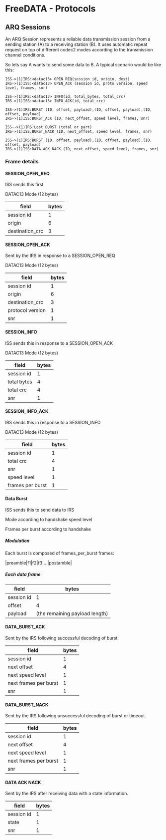 # FreeDATA - Protocols

## ARQ Sessions
An ARQ Session represents a reliable data transmission session from a sending station (A) to a receiving station (B). It uses automatic repeat request on top of different codec2 modes according to the transmission channel conditions.

So lets say A wants to send some data to B. A typical scenario would be like this:

```
ISS->(1)IRS:<datac13> OPEN_REQ(session id, origin, dest)
IRS->(1)ISS:<datac13> OPEN_ACK (session id, proto version, speed level, frames, snr)

ISS->(1)IRS:<datac13> INFO(id, total_bytes, total_crc)
IRS->(1)ISS:<datac13> INFO_ACK(id, total_crc)

ISS->(1)IRS:BURST (ID, offset, payload),(ID, offset, payload),(ID, offset, payload)
IRS->(1)ISS:BURST_ACK (ID, next_offset, speed level, frames, snr)

ISS-->(1)IRS:Lost BURST (total or part)
IRS->(1)ISS:BURST_NACK (ID, next_offset, speed level, frames, snr)

ISS->(1)IRS:BURST (ID, offset, payload),(ID, offset, payload),(ID, offset, payload)
IRS->(1)ISS:DATA ACK NACK (ID, next_offset, speed level, frames, snr)
```


### Frame details


#### SESSION_OPEN_REQ

ISS sends this first

DATAC13 Mode (12 bytes)

|field|bytes|
|-|-|
|session id|1|
|origin|6|
|destination_crc|3|


#### SESSION_OPEN_ACK

Sent by the IRS in response to a SESSION_OPEN_REQ

DATAC13 Mode (12 bytes)

|field|bytes|
|-|-|
|session id|1|
|origin|6|
|destination_crc|3|
|protocol version|1|
|snr|1|


#### SESSION_INFO

ISS sends this in response to a SESSION_OPEN_ACK

DATAC13 Mode (12 bytes)

|field|bytes|
|-|-|
|session id|1|
|total bytes|4|
|total crc|4|
|snr|1|


#### SESSION_INFO_ACK

IRS sends this in response to a SESSION_INFO

DATAC13 Mode (12 bytes)

|field|bytes|
|-|-|
|session id|1|
|total crc|4|
|snr|1|
|speed level|1|
|frames per burst|1|


#### Data Burst

ISS sends this to send data to IRS

Mode according to handshake speed level

Frames per burst according to handshake

##### Modulation
Each burst is composed of frames_per_burst frames:

|preamble|f1|f2|f3|...|postamble|

##### Each data frame

|field|bytes|
|-|-|
|session id|1|
|offset|4|
|payload|(the remaining payload length)|


#### DATA_BURST_ACK

Sent by the IRS following successful decoding of burst.

|field|bytes|
|-|-|
|session id|1|
|next offset|4|
|next speed level|1|
|next frames per burst|1|
|snr|1|


#### DATA_BURST_NACK

Sent by the IRS following unsuccessful decoding of burst or timeout.

|field|bytes|
|-|-|
|session id|1|
|next offset|4|
|next speed level|1|
|next frames per burst|1|
|snr|1|

#### DATA ACK NACK

Sent by the IRS after receiving data with a state information.

| field      |bytes|
|------------|-|
| session id |1|
| state      |1|
| snr        |1|